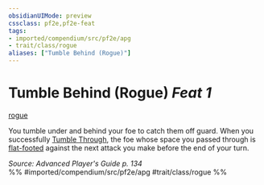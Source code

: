 ```yaml
---
obsidianUIMode: preview
cssclass: pf2e,pf2e-feat
tags:
- imported/compendium/src/pf2e/apg
- trait/class/rogue
aliases: ["Tumble Behind (Rogue)"]
---
```

# Tumble Behind (Rogue)  *Feat 1*  
[rogue](rules/traits/rogue.md)  


You tumble under and behind your foe to catch them off guard. When you successfully [Tumble Through](tumble-through.md), the foe whose space you passed through is [flat-footed](conditions.md#Flat-footed) against the next attack you make before the end of your turn.

*Source: Advanced Player's Guide p. 134*  
%% #imported/compendium/src/pf2e/apg #trait/class/rogue %%